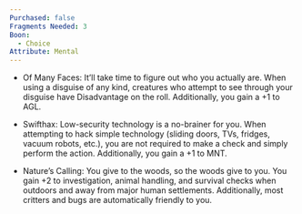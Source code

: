 ```yaml
---
Purchased: false
Fragments Needed: 3
Boon:
  - Choice
Attribute: Mental
---
```

- Of Many Faces: It’ll take time to figure out who you actually are. When using a disguise of any kind, creatures who attempt to see through your disguise have Disadvantage on the roll. Additionally, you gain a +1 to AGL.
    
- Swifthax: Low-security technology is a no-brainer for you. When attempting to hack simple technology (sliding doors, TVs, fridges, vacuum robots, etc.), you are not required to make a check and simply perform the action. Additionally, you gain a +1 to MNT.
    
- Nature’s Calling: You give to the woods, so the woods give to you. You gain +2 to investigation, animal handling, and survival checks when outdoors and away from major human settlements. Additionally, most critters and bugs are automatically friendly to you.
